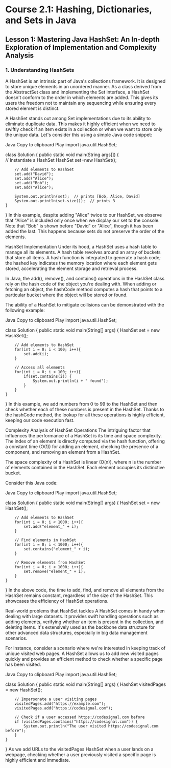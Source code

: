 # Course 2.1: Hashing, Dictionaries, and Sets in Java
## Lesson 1: Mastering Java HashSet: An In-depth Exploration of Implementation and Complexity Analysis
### 1. Understanding HashSets
A HashSet is an intrinsic part of Java's collections framework. It is designed to store unique elements in an unordered manner. As a class derived from the AbstractSet class and implementing the Set interface, a HashSet doesn't conform to the order in which elements are added. This gives its users the freedom not to maintain any sequencing while ensuring every stored element is distinct.

A HashSet stands out among Set implementations due to its ability to eliminate duplicate data. This makes it highly efficient when we need to swiftly check if an item exists in a collection or when we want to store only the unique data. Let's consider this using a simple Java code snippet:

Java
Copy to clipboard
Play
import java.util.HashSet;  

class Solution {
    public static void main(String args[]) {  
        // Instantiate a HashSet
        HashSet<String> set=new HashSet<String>();
        
        // Add elements to HashSet
        set.add("David");
        set.add("Alice");
        set.add("Bob");
        set.add("Alice");

        System.out.println(set);  // prints [Bob, Alice, David]
        System.out.println(set.size());  // prints 3
    }  
} 
In this example, despite adding "Alice" twice to our HashSet, we observe that "Alice" is included only once when we display our set to the console. Note that "Bob" is shown before "David" or "Alice", though it has been added the last. This happens because sets do not preserve the order of the elements.

HashSet Implementation
Under its hood, a HashSet uses a hash table to manage all its elements. A hash table revolves around an array of buckets that store all items. A hash function is integrated to generate a hash code; the hashed key indicates the memory location where each element gets stored, accelerating the element storage and retrieval process.

In Java, the add(), remove(), and contains() operations in the HashSet class rely on the hash code of the object you're dealing with. When adding or fetching an object, the hashCode method computes a hash that points to a particular bucket where the object will be stored or found.

The ability of a HashSet to mitigate collisions can be demonstrated with the following example:

Java
Copy to clipboard
Play
import java.util.HashSet;

class Solution {
    public static void main(String[] args) {
        HashSet<Integer> set = new HashSet<Integer>();
        
        // Add elements to HashSet
        for(int i = 0; i < 100; i++){
            set.add(i); 
        }
        
        // Access all elements
        for(int i = 0; i < 100; i++){
            if(set.contains(i)) {
                System.out.println(i + " found");
            }
        }
    }
}
In this example, we add numbers from 0 to 99 to the HashSet and then check whether each of these numbers is present in the HashSet. Thanks to the hashCode method, the lookup for all these operations is highly efficient, keeping our code execution fast.

Complexity Analysis of HashSet Operations
The intriguing factor that influences the performance of a HashSet is its time and space complexity. The index of an element is directly computed via the hash function, offering a constant time (O(1)) for adding an element, checking the presence of a component, and removing an element from a HashSet.

The space complexity of a HashSet is linear (O(n)), where n is the number of elements contained in the HashSet. Each element occupies its distinctive bucket.

Consider this Java code:

Java
Copy to clipboard
Play
import java.util.HashSet;

class Solution {
    public static void main(String[] args) {
        HashSet<String> set = new HashSet<String>();
        
        // Add elements to HashSet
        for(int i = 0; i < 1000; i++){
            set.add("element_" + i); 
        }

        // Find elements in HashSet
        for(int i = 0; i < 1000; i++){
            set.contains("element_" + i); 
        }

        // Remove elements from HashSet
        for(int i = 0; i < 1000; i++){
            set.remove("element_" + i); 
        }
    }
}
In the above code, the time to add, find, and remove all elements from the HashSet remains constant, regardless of the size of the HashSet. This showcases the efficiency of HashSet operations.

Real-world problems that HashSet tackles
A HashSet comes in handy when dealing with large datasets. It provides swift handling operations such as adding elements, verifying whether an item is present in the collection, and deleting items. It's extensively used as the backbone data structure for other advanced data structures, especially in big data management scenarios.

For instance, consider a scenario where we're interested in keeping track of unique visited web pages. A HashSet allows us to add new visited pages quickly and provides an efficient method to check whether a specific page has been visited.

Java
Copy to clipboard
Play
import java.util.HashSet;

class Solution {
    public static void main(String[] args) {
        HashSet<String> visitedPages = new HashSet<String>();
        
        // Impersonate a user visiting pages
        visitedPages.add("https://example.com");
        visitedPages.add("https://codesignal.com");

        // Check if a user accessed https://codesignal.com before
        if (visitedPages.contains("https://codesignal.com")) {
            System.out.println("The user visited https://codesignal.com before");
        }
    }
}
As we add URLs to the visitedPages HashSet when a user lands on a webpage, checking whether a user previously visited a specific page is highly efficient and immediate.


